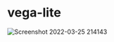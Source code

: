 # vega-lite
![Screenshot 2022-03-25 214143](https://user-images.githubusercontent.com/92327988/160142927-d6b6321a-1244-41f6-9807-c8acfd06030e.png)

